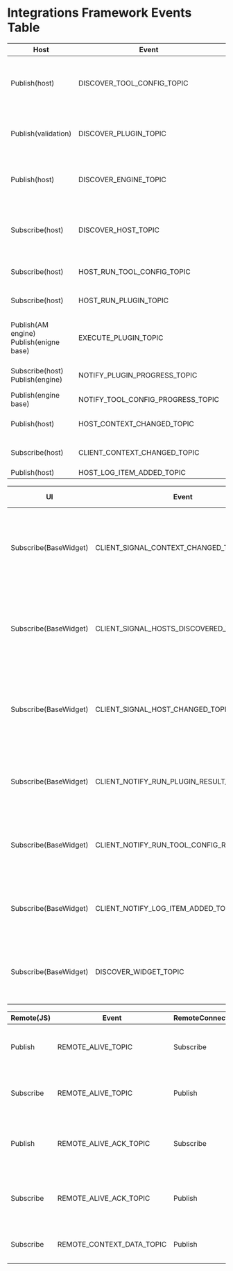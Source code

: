 # Integrations Framework Events Table
| Host                                        | Event                               | Client                                                | Event Description                                                                                                                                                               |
|---------------------------------------------|-------------------------------------|-------------------------------------------------------|---------------------------------------------------------------------------------------------------------------------------------------------------------------------------------|
| Publish(host)                               | DISCOVER_TOOL_CONFIG_TOPIC          | Subscribe(*Tool config Base)                          | Any tool config should be subscribed to this event to be discovered by the host. * Tool config Base its not the client neither the host, its a separate module.                 |
| Publish(validation)                         | DISCOVER_PLUGIN_TOPIC               | Subscribe(*Plugin Base)                               | Any plugin should be subscribed to this event to be discovered by the host. * Plugin Base its not the client neither the host, its a separate module.                           |
| Publish(host)                               | DISCOVER_ENGINE_TOPIC               | Subscribe(*Engine Base)                               | Any engine should be subscribed to this event to be discovered by the host. * Engine Base its not the client neither the host, its a separate module.                           |
| Subscribe(host)                             | DISCOVER_HOST_TOPIC                 | Publish(client)                                       | The client publish an event and waits for a reply in host, can't do it the other way around because host is initialized first and we can't have a list of all published events. |
| Subscribe(host)                             | HOST_RUN_TOOL_CONFIG_TOPIC          | Publish(Host connection)                              | Host connection emits this event to tell the host to run the provided tool config, on behalf of the client.                                                                     |
| Subscribe(host)                             | HOST_RUN_PLUGIN_TOPIC               | Publish(Host connection)                              | Host connection emits this event to tell the host to run the provided plugin, on behalf of the client.                                                                          |
| Publish(AM engine)<br/>Publish(enigne base) | EXECUTE_PLUGIN_TOPIC                | Subscribe(*Plugin Base)<br/>Publish(qt/ui/factory)    | Any plugin should be subscribed to this event to be executed by the engine. * Plugin Base its not the client neither the host, its a separate module.                           |
| Subscribe(host)<br/>Publish(engine)         | NOTIFY_PLUGIN_PROGRESS_TOPIC        | Publish(*Plugin Base)                                 | Plugin emits the results of running a plugin (Previously named PIPELINE_CLIENT_NOTIFICATION)                                                                                    |
| Publish(engine base)                        | NOTIFY_TOOL_CONFIG_PROGRESS_TOPIC   | Subscribe(qt/ui/factory)                              | Engine notifies client on the plugin execution progress                                                                                                                         |
| Publish(host)                               | HOST_CONTEXT_CHANGED_TOPIC          | Subscribe(Host connection)<br/>Subscribe(client)      | Event emitted every time host changes the context                                                                                                                               |
| Subscribe(host)                             | CLIENT_CONTEXT_CHANGED_TOPIC        | Publish(Host connection)                              | Context has been changed in the client side, needs to communicate this to the host.                                                                                             |
| Publish(host)                               | HOST_LOG_ITEM_ADDED_TOPIC           | Subscribe(client)                                     | New log item has been added                                                                                                                                                     |

| UI                              | Event                                     | Client          | Event Description                                                                         |
|---------------------------------|-------------------------------------------|-----------------|-------------------------------------------------------------------------------------------|
| Subscribe(BaseWidget)           | CLIENT_SIGNAL_CONTEXT_CHANGED_TOPIC       | Publish(client) | Context has been changed, this is just a signal, no data is emitted, needs client_id.     |
| Subscribe(BaseWidget)           | CLIENT_SIGNAL_HOSTS_DISCOVERED_TOPIC      | Publish(client) | Hosts has been discovered, this is just a signal, no data is emitted, needs client_id.    |
| Subscribe(BaseWidget)           | CLIENT_SIGNAL_HOST_CHANGED_TOPIC          | Publish(client) | Host has been changed, this is just a signal, no data is emitted, needs client_id.        |
| Subscribe(BaseWidget)           | CLIENT_NOTIFY_RUN_PLUGIN_RESULT_TOPIC     | Publish(client) | Plugin has been executed, and this provides the result to the UI.                         |
| Subscribe(BaseWidget)           | CLIENT_NOTIFY_RUN_TOOL_CONFIG_RESULT_TOPIC| Publish(client) | Tool config has been executed, and this provides the result to the UI.                    |
| Subscribe(BaseWidget)           | CLIENT_NOTIFY_LOG_ITEM_ADDED_TOPIC        | Publish(client) | LOG item added in the host, and client send the log item to the UI                        |
| Subscribe(BaseWidget)           | DISCOVER_WIDGET_TOPIC                     | Publish(client) | Compatible widgets for the defined UI types in the client will be discovered              |

| Remote(JS) | Event                       | RemoteConnection | Event Description                                                                       |
|------------|-----------------------------|------------------|-----------------------------------------------------------------------------------------|
| Publish    | REMOTE_ALIVE_TOPIC          | Subscribe        | Remote JS integration<>Python communication; Connection and alive check                 |
| Subscribe  | REMOTE_ALIVE_TOPIC          | Publish          | Remote JS integration<>Python communication; Connection and alive check                 |
| Publish    | REMOTE_ALIVE_ACK_TOPIC      | Subscribe        | Remote JS integration<>Python communication; Connection and alive check acknowledgement |
| Subscribe  | REMOTE_ALIVE_ACK_TOPIC      | Publish          | Remote JS integration<>Python communication; Connection and alive check acknowledgement |
| Subscribe  | REMOTE_CONTEXT_DATA_TOPIC   | Publish          | Remote JS integration<>Python communication; Context data                               |




